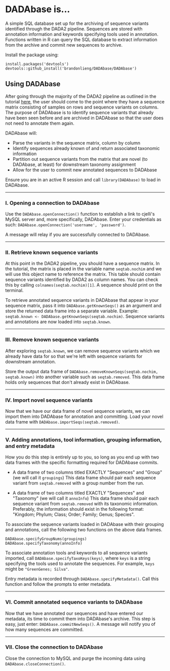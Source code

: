 # DADAbase is...
A simple SQL database set up for the archiving of sequence variants identified through the DADA2 pipeline. Sequences are stored with annotation information and keywords specifying tools used in annotation. Functions written in R can query the SQL database to extract information from the archive and commit new sequences to archive.

Install the package using:

```
install.packages('devtools')
devtools::github_install('brandonlieng/DADAbase/DADAbase')
```


## Using DADAbase
After going through the majority of the DADA2 pipeline as outlined in the tutorial [here](http://benjjneb.github.io/dada2/tutorial.html), the user should come to the point where they have a sequence matrix consisting of samples on rows and sequence variants on columns. The purpose of DADAbase is to identify sequence variants that already have been seen before and are archived in DADAbase so that the user does not need to annotate them again. 

DADAbase will:
* Parse the variants in the sequence matrix, column by column
* Identify sequences already known of and return associated taxonomic information
* Partition out sequence variants from the matrix that are novel (to DADAbase, at least) for downstream taxonomy assignment
* Allow for the user to commit new annotated sequences to DADAbase

Ensure you are in an active R session and call `library(DADAbase)` to load in DADAbase.

<hr>

### I. Opening a connection to DADAbase
Use the `DADAbase.openConnection()` function to establish a link to cjelli's MySQL server and, more specifically, DADAbase. Enter your credentials as such: `DADAbase.openConnection('username', 'password')`.

A message will relay if you are successfully connected to DADAbase.

<hr>

### II. Retrieve known sequence variants
At this point in the DADA2 pipeline, you should have a sequence matrix. In the tutorial, the matrix is placed in the variable name `seqtab.nochim` and we will use this object name to reference the matrix. This table should contain sequence variants identified by DADA2 as column names. You can check this by calling `colnames(seqtab.nochim)[1]`. A sequence should print on the terminal.

To retrieve annotated sequence variants in DADAbase that appear in your sequence matrix, pass it into `DADAbase.getKnownSeqs()` as an argument and store the returned data frame into a separate variable. Example: `seqtab.known <- DADAbase.getKnownSeqs(seqtab.nochim)`. Sequence variants and annotations are now loaded into `seqtab.known`.

<hr>

### III. Remove known sequence variants
After exploring `seqtab.known`, we can remove sequence variants which we already have data for so that we're left with sequence variants for downstream annotation.

Store the output data frame of `DADAbase.removeKnownSeqs(seqtab.nochim, seqtab.known)` into another variable such as `seqtab.removed`. This data frame holds only sequences that don't already exist in DADAbase.

<hr>

### IV. Import novel sequence variants
Now that we have our data frame of novel sequence variants, we can import them into DADAbase for annotation and committing. Load your novel data frame with `DADAbase.importSeqs(seqtab.removed)`.

<hr>

### V. Adding annotations, tool information, grouping information, and entry metadata
How you do this step is entirely up to you, so long as you end up with two data frames with the specific formatting required for DADAbase commits.

* A data frame of two columns titled EXACTLY "Sequences" and "Group" (we will call it `groupings`)
This data frame should pair each sequence variant from `seqtab.removed` with a group number from the run.

* A data frame of two columns titled EXACTLY "Sequences" and "Taxonomy" (we will call it `annoInfo`)
This data frame should pair each sequence variant from `seqtab.removed` with its taxonomic information. Preferably, the information should exist in the following format: "Kingdom; Phylum; Class; Order; Family; Genus; Species".

To associate the sequence variants loaded in DADAbase with their grouping and annotations, call the following two functions on the above data frames.

```
DADAbase.specifyGroupNums(groupings)
DADAbase.specifyTaxonomy(annoInfo)
```

To associate annotation tools and keywords to all sequence variants imported, call `DADAbase.specifyTaxoKeys(keys)`, where `keys` is a string specifying the tools used to annotate the sequences. For example, `keys` might be `"GreenGenes; Silva"`.

Entry metadata is recorded through `DADAbase.specifyMetadata()`. Call this function and follow the prompts to enter metadata.

<hr>

### VI. Commit annotated sequence variants to DADAbase
Now that we have annotated our sequences and have entered our metadata, its time to commit them into DADAbase's archive. This step is easy, just enter: `DADAbase.commitNewSeqs()`. A message will notify you of how many sequences are committed.

<hr>

### VII. Close the connection to DADAbase
Close the connection to MySQL and purge the incoming data using `DADAbase.closeConnection()`.
